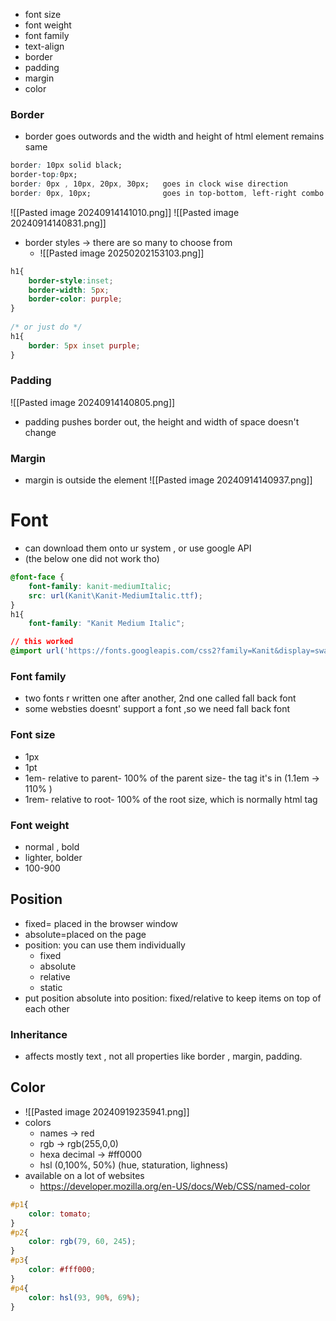 - font size
- font weight
- font family
- text-align
- border
- padding
- margin
- color














### Border
- border goes outwords and the width and height of html element remains same
```css
border: 10px solid black;
border-top:0px;
border: 0px , 10px, 20px, 30px;   goes in clock wise direction
border: 0px, 10px;                goes in top-bottom, left-right combo
```
![[Pasted image 20240914141010.png]]
![[Pasted image 20240914140831.png]]
- border styles -> there are so many to choose from
	- ![[Pasted image 20250202153103.png]]
```css
h1{
    border-style:inset;
    border-width: 5px;
    border-color: purple;
}
  
/* or just do */
h1{
    border: 5px inset purple;
}
```
### Padding
![[Pasted image 20240914140805.png]]
- padding pushes border out, the height and width of space doesn't change
### Margin
- margin is outside the element
![[Pasted image 20240914140937.png]]

# Font
- can download them onto ur system , or use google API
- (the below one did not work tho)
```css
@font-face {
    font-family: kanit-mediumItalic;
    src: url(Kanit\Kanit-MediumItalic.ttf);
}
h1{
    font-family: "Kanit Medium Italic";

// this worked
@import url('https://fonts.googleapis.com/css2?family=Kanit&display=swap');
```
### Font family
- two fonts r written one after another, 2nd one called fall back font
- some websties doesnt' support a font ,so we need fall back font
### Font size
- 1px
- 1pt
- 1em- relative to parent- 100% of the parent size- the tag it's in (1.1em -> 110%  )
- 1rem- relative to root- 100% of the root size, which is normally html tag
### Font weight
- normal , bold
- lighter, bolder
- 100-900
## Position
- fixed= placed in the browser window
- absolute=placed on the page
- position:      you can use them individually
	- fixed
	- absolute
	- relative
	- static
-  put position absolute into position: fixed/relative to keep items on top of each other
### Inheritance
- affects mostly text , not all properties like border , margin, padding.
## Color
- ![[Pasted image 20240919235941.png]]
- colors
	- names -> red
	- rgb -> rgb(255,0,0)
	- hexa decimal -> #ff0000
	- hsl (0,100%, 50%)     (hue, staturation, lighness)
- available on a lot of websites
	- https://developer.mozilla.org/en-US/docs/Web/CSS/named-color
```css
#p1{
    color: tomato;
}
#p2{
    color: rgb(79, 60, 245);
}
#p3{
    color: #fff000;
}
#p4{
    color: hsl(93, 90%, 69%);  
}
```